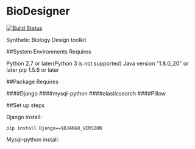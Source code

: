 # BioDesigner

[![Build Status](https://travis-ci.org/ideaworld/BioDesigner.svg)](https://travis-ci.org/ideaworld/BioDesigner)

Synthetic Biology Design toolkit

##System Environments Requires

Python 2.7 or later(Python 3 is not supported)
Java version "1.8.0_20" or later
pip 1.5.6 or later


##Package Requires

####Django
####mysql-python
####elasticsearch
####Pillow

##Set up steps

Django install: 

	pip install Django==$DJANGO_VERSION
	
Mysql-python install:
